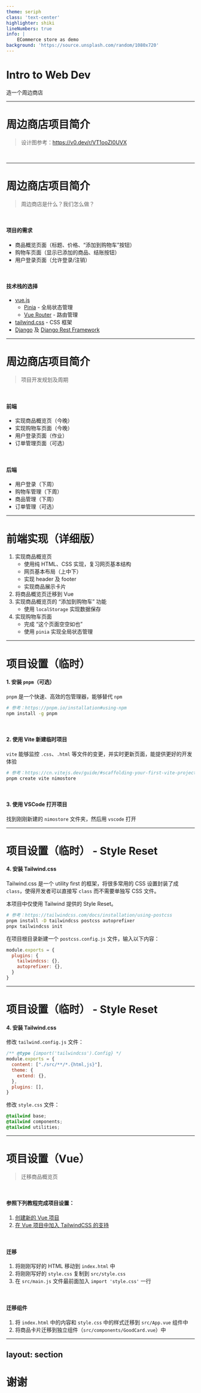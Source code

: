 ```yaml
---
theme: seriph
class: 'text-center'
highlighter: shiki
lineNumbers: true
info: |
    ECommerce store as demo
background: 'https://source.unsplash.com/random/1080x720'
---
```


# Intro to Web Dev

造一个周边商店

---

# 周边商店项目简介

> 设计图参考：https://v0.dev/r/VT1ooZI0UVX

<br />

<div class="w-full h-84" flex items-center justify-center>
</div>

---

# 周边商店项目简介

> 周边商店是什么？我们怎么做？

<br />

#### 项目的需求

- 商品概览页面（标题、价格、“添加到购物车”按钮）
- 购物车页面（显示已添加的商品、结账按钮）
- 用户登录页面（允许登录/注销）

<br>

#### 技术栈的选择

- [vue.js](https://cn.vuejs.org/)
  + [Pinia](https://pinia.vuejs.org/zh/) - 全局状态管理
  + [Vue Router](https://router.vuejs.org/) - 路由管理
- [tailwind.css](https://tailwindcss.com/) - CSS 框架
- [Django](https://www.djangoproject.com/) 及 [Django Rest Framework](https://www.django-rest-framework.org/)

---

# 周边商店项目简介

> 项目开发规划及周期

<br />

#### 前端

- 实现商品概览页（今晚）
- 实现购物车页面（今晚）
- 用户登录页面（作业）
- 订单管理页面（可选）

<br />

#### 后端

- 用户登录（下周） 
- 购物车管理（下周）
- 商品管理（下周）
- 订单管理（可选）

---

# 前端实现（详细版）

1. 实现商品概览页
    + 使用纯 HTML、CSS 实现，复习网页基本结构
    + 网页基本布局（上中下）
    + 实现 header 及 footer
    + 实现商品展示卡片
2. 将商品概览页迁移到 Vue
3. 实现商品概览页的 “添加到购物车” 功能
    + 使用 `localStorage` 实现数据保存
4. 实现购物车页面
    + 完成 “这个页面空空如也”
    + 使用 `pinia` 实现全局状态管理

---

# 项目设置（临时）

#### 1. 安装 `pnpm`（可选）

`pnpm` 是一个快速、高效的包管理器，能够替代 `npm`

```bash
# 参考：https://pnpm.io/installation#using-npm
npm install -g pnpm
```

<br>

#### 2. 使用 Vite 新建临时项目

`vite` 能够监控 `.css`、`.html` 等文件的变更，并实时更新页面，能提供更好的开发体验

```bash
# 参考：https://cn.vitejs.dev/guide/#scaffolding-your-first-vite-project
pnpm create vite nimostore
```

<br>

#### 3. 使用 VSCode 打开项目

找到刚刚新建的 `nimostore` 文件夹，然后用 `vscode` 打开

---

# 项目设置（临时） - Style Reset

#### 4. 安装 Tailwind.css

Tailwind.css 是一个 utility first 的框架，将很多常用的 CSS 设置封装了成 `class`，使得开发者可以直接写 `class` 而不需要单独写 CSS 文件。

本项目中仅使用 Tailwind 提供的 Style Reset。

```bash
# 参考：https://tailwindcss.com/docs/installation/using-postcss
pnpm install -D tailwindcss postcss autoprefixer
pnpx tailwindcss init
```

在项目根目录新建一个 `postcss.config.js` 文件，输入以下内容：

```js
module.exports = {
  plugins: {
    tailwindcss: {},
    autoprefixer: {},
  }
}
```

---

# 项目设置（临时） - Style Reset

#### 4. 安装 Tailwind.css

修改 `tailwind.config.js` 文件：

```js
/** @type {import('tailwindcss').Config} */
module.exports = {
  content: ["./src/**/*.{html,js}"],
  theme: {
    extend: {},
  },
  plugins: [],
}
```

修改 `style.css` 文件：

```css
@tailwind base;
@tailwind components;
@tailwind utilities;
```

---

# 项目设置（Vue）

> 迁移商品概览页

<br>

#### 参照下列教程完成项目设置：

1. [创建新的 Vue 项目](https://cn.vuejs.org/guide/quick-start.html#creating-a-vue-application)
2. [在 Vue 项目中加入 TailwindCSS 的支持](https://tailwindcss.com/docs/guides/vite#vue)

<br>

#### 迁移

1. 将刚刚写好的 HTML 移动到 `index.html` 中
2. 将刚刚写好的 `style.css` 复制到 `src/style.css`
3. 在 `src/main.js` 文件最前面加入 `import 'style.css'` 一行

<br>

#### 迁移组件

1. 将 `index.html` 中的内容和 `style.css` 中的样式迁移到 `src/App.vue` 组件中
2. 将商品卡片迁移到独立组件（`src/components/GoodCard.vue`）中

---
layout: section
---

# 谢谢